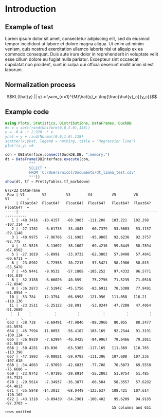 Introduction
================

## Example of test

Lorem ipsum dolor sit amet, consectetur adipiscing elit, sed do eiusmod
tempor incididunt ut labore et dolore magna aliqua. Ut enim ad minim
veniam, quis nostrud exercitation ullamco laboris nisi ut aliquip ex ea
commodo consequat. Duis aute irure dolor in reprehenderit in voluptate
velit esse cillum dolore eu fugiat nulla pariatur. Excepteur sint
occaecat cupidatat non proident, sunt in culpa qui officia deserunt
mollit anim id est laborum.

## Normalization process

$$KL(\hat{y} || y) = \sum_{c=1}^{M}\hat{y}_c \log{\frac{\hat{y}_c}{y_c}}$$

## Example code

``` julia
using Plots, Statistics, Distributions, DataFrames, DuckDB
#= x = sort(rand(Uniform(0.0,5.0),138))
y = -0.4 .+ 2.926 .* x 
yhat = y + rand(Normal(0.0,1.0),138)
scatter(x,yhat, legend = nothing, title = "Regression line")
plot!(x,y) =#

con = DBInterface.connect(DuckDB.DB, ":memory:")
dt = DataFrame(DBInterface.execute(con,
           """
           SELECT *
           FROM 'C:/Users/nicol/Documents/dt_limma_test.csv'
           """))
show(dt, tf = PrettyTables.tf_markdown)
```

    672×22 DataFrame
     Row | V1        V2         V3        V4         V5        V6        V7        ⋯
         | Float64?  Float64?   Float64?  Float64?   Float64?  Float64?  Float64?  ⋯
    -----|--------------------------------------------------------------------------
       1 | -48.3416  -10.4157   -60.3003  -111.208   103.221   102.298   -107.314  ⋯
       2 | -27.1762   -6.61735  -33.4845   -60.7379   53.5603   53.1157   -59.1148
       3 | -40.9975   -7.96786  -51.6983   -95.9805   92.6236   92.3757   -92.775
       4 | -31.5815   -8.13692  -38.1602   -69.4216   59.6449   58.7894   -67.6502
       5 | -27.1019   -5.8991   -33.9732   -62.3803   57.8498   57.4041   -60.6711 ⋯
       6 | -23.8902   -3.72558  -30.7215   -57.5421   58.1986   58.015    -55.5478
       7 | -45.9441   -9.9532   -57.1808  -105.252    97.4332   96.5771  -101.819
       8 | -32.3188   -6.66026  -40.859    -75.2756   71.5235   71.0518   -72.8946
       9 | -36.2873   -7.51942  -45.1756   -83.6911   78.5308   77.9491   -81.0954 ⋯
      10 | -53.784   -12.3754   -66.6998  -121.956   111.058   110.21    -118.136
      11 | -23.3511   -5.25122  -28.891    -53.0244   47.7208   47.4064   -51.2689
      ⋮  |    ⋮          ⋮         ⋮          ⋮         ⋮         ⋮          ⋮     ⋱
     663 | -38.738    -8.69491  -47.9846   -88.3966   80.955    80.2477   -85.5974
     664 | -45.7994  -11.0053   -56.4102  -103.169    92.2344   91.3191  -100.124  ⋯
     665 | -36.8929   -7.62994  -46.0425   -84.9967   79.6466   79.2011   -82.5019
     666 | -50.4281  -10.036    -63.5305  -117.169   111.369   110.765   -113.398
     667 | -47.1893   -9.08021  -59.9792  -111.396   107.608   107.236   -107.618
     668 | -34.4083   -7.97093  -42.6033   -77.708    70.5073   69.5558   -75.6686 ⋯
     669 | -23.9742   -4.97196  -29.8914   -55.2803   51.9754   51.485    -53.7321
     670 | -29.5614   -7.34937  -36.3877   -66.504    58.3557   57.6202   -64.4813
     671 | -55.5848  -14.3013   -68.0448  -123.637   108.421   107.614   -120.102
     672 | -43.1318   -8.89439  -54.2901  -100.402    95.6209   94.9185   -97.3703 ⋯
                                                     15 columns and 651 rows omitted
